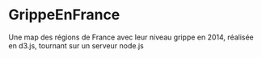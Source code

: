 # GrippeEnFrance
Une map des régions de France avec leur niveau grippe en 2014, réalisée en d3.js, tournant sur un serveur node.js
